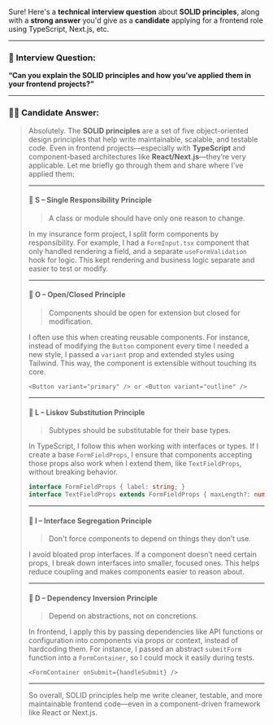 Sure! Here's a **technical interview question** about **SOLID principles**, along with a **strong answer** you'd give as a **candidate** applying for a frontend role using TypeScript, Next.js, etc.

---

### 🎯 **Interview Question:**  
**“Can you explain the SOLID principles and how you’ve applied them in your frontend projects?”**

---

### 🧑‍💼 **Candidate Answer:**

> Absolutely. The **SOLID principles** are a set of five object-oriented design principles that help write maintainable, scalable, and testable code. Even in frontend projects—especially with **TypeScript** and component-based architectures like **React/Next.js**—they’re very applicable. Let me briefly go through them and share where I've applied them:
>
> ---
> #### 🔸 **S – Single Responsibility Principle**
> > A class or module should have only one reason to change.
>
> In my insurance form project, I split form components by responsibility. For example, I had a `FormInput.tsx` component that only handled rendering a field, and a separate `useFormValidation` hook for logic. This kept rendering and business logic separate and easier to test or modify.
>
> ---
> #### 🔸 **O – Open/Closed Principle**
> > Components should be open for extension but closed for modification.
>
> I often use this when creating reusable components. For instance, instead of modifying the `Button` component every time I needed a new style, I passed a `variant` prop and extended styles using Tailwind. This way, the component is extensible without touching its core.
>
> ```tsx
> <Button variant="primary" /> or <Button variant="outline" />
> ```
>
> ---
> #### 🔸 **L – Liskov Substitution Principle**
> > Subtypes should be substitutable for their base types.
>
> In TypeScript, I follow this when working with interfaces or types. If I create a base `FormFieldProps`, I ensure that components accepting those props also work when I extend them, like `TextFieldProps`, without breaking behavior.
>
> ```ts
> interface FormFieldProps { label: string; }
> interface TextFieldProps extends FormFieldProps { maxLength?: number; }
> ```
>
> ---
> #### 🔸 **I – Interface Segregation Principle**
> > Don't force components to depend on things they don’t use.
>
> I avoid bloated prop interfaces. If a component doesn’t need certain props, I break down interfaces into smaller, focused ones. This helps reduce coupling and makes components easier to reason about.
>
> ---
> #### 🔸 **D – Dependency Inversion Principle**
> > Depend on abstractions, not on concretions.
>
> In frontend, I apply this by passing dependencies like API functions or configuration into components via props or context, instead of hardcoding them. For instance, I passed an abstract `submitForm` function into a `FormContainer`, so I could mock it easily during tests.
>
> ```tsx
> <FormContainer onSubmit={handleSubmit} />
> ```
>
> ---
>
> So overall, SOLID principles help me write cleaner, testable, and more maintainable frontend code—even in a component-driven framework like React or Next.js.
